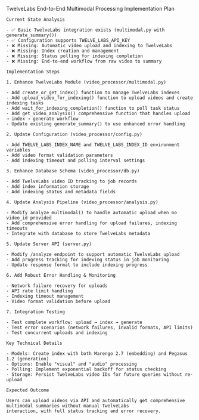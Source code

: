TwelveLabs End-to-End Multimodal Processing Implementation Plan

    Current State Analysis

    - ✅ Basic TwelveLabs integration exists (multimodal.py with generate_summary())
    - ✅ Configuration supports TWELVE_LABS_API_KEY
    - ❌ Missing: Automatic video upload and indexing to TwelveLabs
    - ❌ Missing: Index creation and management
    - ❌ Missing: Status polling for indexing completion
    - ❌ Missing: End-to-end workflow from raw video to summary

    Implementation Steps

    1. Enhance TwelveLabs Module (video_processor/multimodal.py)

    - Add create_or_get_index() function to manage TwelveLabs indexes
    - Add upload_video_for_indexing() function to upload videos and create indexing tasks
    - Add wait_for_indexing_completion() function to poll task status
    - Add get_video_analysis() comprehensive function that handles upload → index → generate workflow
    - Update existing generate_summary() to use enhanced error handling

    2. Update Configuration (video_processor/config.py)

    - Add TWELVE_LABS_INDEX_NAME and TWELVE_LABS_INDEX_ID environment variables
    - Add video format validation parameters
    - Add indexing timeout and polling interval settings

    3. Enhance Database Schema (video_processor/db.py)

    - Add TwelveLabs video ID tracking to job records
    - Add index information storage
    - Add indexing status and metadata fields

    4. Update Analysis Pipeline (video_processor/analysis.py)

    - Modify analyze_multimodal() to handle automatic upload when no video_id provided
    - Add comprehensive error handling for upload failures, indexing timeouts
    - Integrate with database to store TwelveLabs metadata

    5. Update Server API (server.py)

    - Modify /analyze endpoint to support automatic TwelveLabs upload
    - Add progress tracking for indexing status in job monitoring
    - Update response format to include indexing progress

    6. Add Robust Error Handling & Monitoring

    - Network failure recovery for uploads
    - API rate limit handling
    - Indexing timeout management
    - Video format validation before upload

    7. Integration Testing

    - Test complete workflow: upload → index → generate
    - Test error scenarios (network failures, invalid formats, API limits)
    - Test concurrent uploads and indexing

    Key Technical Details

    - Models: Create index with both Marengo 2.7 (embedding) and Pegasus 1.2 (generation)
    - Options: Enable "visual" and "audio" processing
    - Polling: Implement exponential backoff for status checking
    - Storage: Persist TwelveLabs video IDs for future queries without re-upload

    Expected Outcome

    Users can upload videos via API and automatically get comprehensive multimodal summaries without manual TwelveLabs 
    interaction, with full status tracking and error recovery.